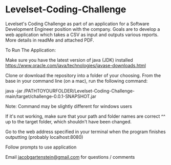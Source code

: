 # Levelset-Coding-Challenge
Levelset's Coding Challenge as part of an application for a Software Development Engineer position with the company. Goals are to develop a web application which takes a CSV as input and outputs various reports. More details in readMe and attached PDF.


To Run The Application:

Make sure you have the latest version of java (JDK) installed
https://www.oracle.com/java/technologies/javase-downloads.html

Clone or download the repository into a folder of your choosing.  From the base in your command line (on a mac), run the following command:

java -jar /PATHTOYOURFOLDER/Levelset-Coding-Challenge-main/target/challenge-0.0.1-SNAPSHOT.jar

Note: Command may be slightly different for windows users

If it's not working, make sure that your path and folder names are correct ^^ up to the target folder, which shouldn't have been changed.

Go to the web address specified in your terminal when the program finishes outputting (probably localhost:8080)

Follow prompts to use application 


Email jacobgartenstein@gmail.com for questions / comments

